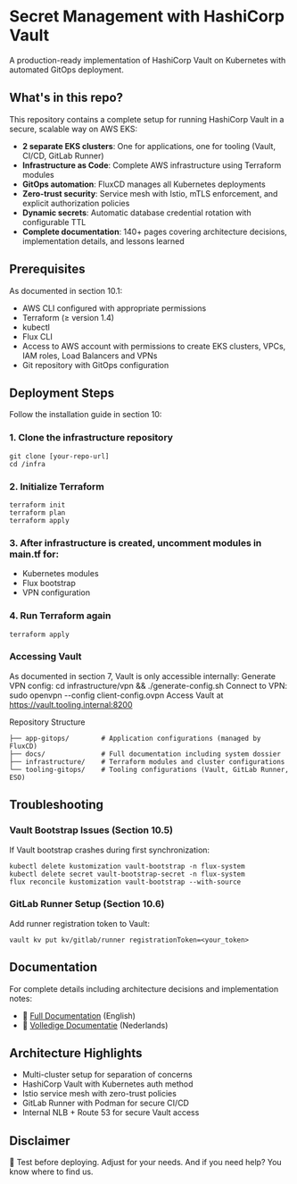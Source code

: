 # Secret Management with HashiCorp Vault

A production-ready implementation of HashiCorp Vault on Kubernetes with automated GitOps deployment.

## What's in this repo?

This repository contains a complete setup for running HashiCorp Vault in a secure, scalable way on AWS EKS:

- **2 separate EKS clusters**: One for applications, one for tooling (Vault, CI/CD, GitLab Runner)
- **Infrastructure as Code**: Complete AWS infrastructure using Terraform modules
- **GitOps automation**: FluxCD manages all Kubernetes deployments
- **Zero-trust security**: Service mesh with Istio, mTLS enforcement, and explicit authorization policies
- **Dynamic secrets**: Automatic database credential rotation with configurable TTL
- **Complete documentation**: 140+ pages covering architecture decisions, implementation details, and lessons learned

## Prerequisites

As documented in section 10.1:
- AWS CLI configured with appropriate permissions
- Terraform (≥ version 1.4)
- kubectl
- Flux CLI
- Access to AWS account with permissions to create EKS clusters, VPCs, IAM roles, Load Balancers and VPNs
- Git repository with GitOps configuration

## Deployment Steps

Follow the installation guide in section 10:

### 1. Clone the infrastructure repository
```
git clone [your-repo-url]
cd /infra
```

### 2. Initialize Terraform

```
terraform init
terraform plan
terraform apply
```

### 3. After infrastructure is created, uncomment modules in main.tf for:

- Kubernetes modules
- Flux bootstrap
- VPN configuration

### 4. Run Terraform again

```
terraform apply
```

### Accessing Vault

As documented in section 7, Vault is only accessible internally:
Generate VPN config: cd infrastructure/vpn && ./generate-config.sh
Connect to VPN: sudo openvpn --config client-config.ovpn
Access Vault at https://vault.tooling.internal:8200

Repository Structure

```
├── app-gitops/        # Application configurations (managed by FluxCD)
├── docs/              # Full documentation including system dossier
├── infrastructure/    # Terraform modules and cluster configurations
└── tooling-gitops/    # Tooling configurations (Vault, GitLab Runner, ESO)
```

## Troubleshooting

### Vault Bootstrap Issues (Section 10.5)

If Vault bootstrap crashes during first synchronization:

```
kubectl delete kustomization vault-bootstrap -n flux-system
kubectl delete secret vault-bootstrap-secret -n flux-system
flux reconcile kustomization vault-bootstrap --with-source
```

### GitLab Runner Setup (Section 10.6)

Add runner registration token to Vault:

```
vault kv put kv/gitlab/runner registrationToken=<your_token>
```

## Documentation

For complete details including architecture decisions and implementation notes:

- 📖 [Full Documentation](docs/en.md) (English)
- 📖 [Volledige Documentatie](docs/nl.md) (Nederlands)

## Architecture Highlights

- Multi-cluster setup for separation of concerns 
- HashiCorp Vault with Kubernetes auth method 
- Istio service mesh with zero-trust policies 
- GitLab Runner with Podman for secure CI/CD 
- Internal NLB + Route 53 for secure Vault access

## Disclaimer

📌 Test before deploying. Adjust for your needs. And if you need help? You know where to find us.
